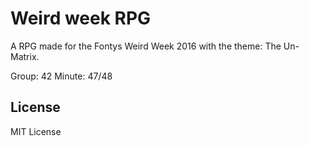 Weird week RPG
=========

A RPG made for the Fontys Weird Week 2016 with the theme: The Un-Matrix.

Group: 42
Minute: 47/48

License
-------
MIT License


